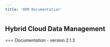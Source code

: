 ```yaml
---
title: 'HDM Documentation'
---
```


## Hybrid Cloud Data Management
===
Documentation - version 2.1.3

